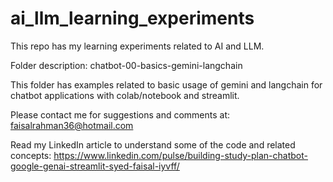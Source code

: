 # ai_llm_learning_experiments
This repo has my learning experiments related to AI and LLM.

Folder description:
chatbot-00-basics-gemini-langchain

This folder has examples related to basic usage of gemini and langchain for chatbot applications with colab/notebook and streamlit.


Please contact me for suggestions and comments at: faisalrahman36@hotmail.com

Read my LinkedIn article to understand some of the code and related concepts:
https://www.linkedin.com/pulse/building-study-plan-chatbot-google-genai-streamlit-syed-faisal-iyvff/
